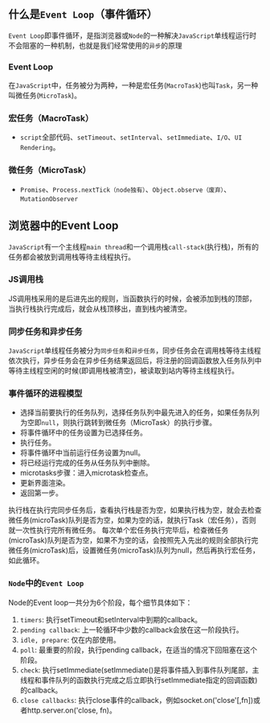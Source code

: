 <h2> 什么是<code>Event Loop</code>（事件循环）</h2> 

`Event Loop`即事件循环，是指浏览器或`Node`的一种解决`JavaScript`单线程运行时不会阻塞的一种机制，也就是我们经常使用的`异步`的原理

### Event Loop
在`JavaScript`中，任务被分为两种，一种是宏任务(`MacroTask`)也叫`Task`，另一种叫微任务(`MicroTask`)。

### 宏任务（MacroTask）
+ `script`全部代码、`setTimeout`、`setInterval`、`setImmediate`、`I/O`、`UI Rendering`。

### 微任务（MicroTask）
+ `Promise`、`Process.nextTick（node独有）`、`Object.observe（废弃）`、`MutationObserver`

## 浏览器中的Event Loop
`JavaScript`有一个主线程`main thread`和一个调用栈`call-stack`(执行栈)，所有的任务都会被放到调用栈等待主线程执行。

### JS调用栈
JS调用栈采用的是后进先出的规则，当函数执行的时候，会被添加到栈的顶部，当执行栈执行完成后，就会从栈顶移出，直到栈内被清空。

### 同步任务和异步任务
`JavaScript`单线程任务被分为`同步任务`和`异步任务`，同步任务会在调用栈等待主线程依次执行，异步任务会在异步任务结果返回后，将注册的回调函数放入任务队列中等待主线程空闲的时候(即调用栈被清空)，被读取到站内等待主线程执行。

### 事件循环的进程模型
+ 选择当前要执行的任务队列，选择任务队列中最先进入的任务，如果任务队列为空即`null`，则执行跳转到微任务（MicroTask）的执行步骤。
+ 将事件循环中的任务设置为已选择任务。
+ 执行任务。
+ 将事件循环中当前运行任务设置为null。
+ 将已经运行完成的任务从任务队列中删除。
+ microtasks步骤：进入microtask检查点。
+ 更新界面渲染。
+ 返回第一步。

执行栈在执行完同步任务后，查看执行栈是否为空，如果执行栈为空，就会去检查微任务(microTask)队列是否为空，如果为空的话，就执行Task（宏任务），否则就一次性执行完所有微任务。
每次单个宏任务执行完毕后，检查微任务(microTask)队列是否为空，如果不为空的话，会按照先入先出的规则全部执行完微任务(microTask)后，设置微任务(microTask)队列为null，然后再执行宏任务，如此循环。


### `Node`中的`Event Loop`

Node的Event loop一共分为6个阶段，每个细节具体如下：

1. `timers`: 执行setTimeout和setInterval中到期的callback。
2. `pending callback`: 上一轮循环中少数的callback会放在这一阶段执行。
3. `idle, prepare`: 仅在内部使用。
4. `poll`: 最重要的阶段，执行pending callback，在适当的情况下回阻塞在这个阶段。
5. `check`: 执行setImmediate(setImmediate()是将事件插入到事件队列尾部，主线程和事件队列的函数执行完成之后立即执行setImmediate指定的回调函数)的callback。
6. `close callbacks`: 执行close事件的callback，例如socket.on('close'[,fn])或者http.server.on('close, fn)。